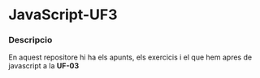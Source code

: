 # JavaScript-UF3

### Descripcio

En aquest repositore hi ha els apunts, els exercicis i el que hem apres de javascript a la **UF-03**
